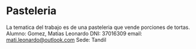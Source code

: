 # Pasteleria

La tematica del trabajo es de una pasteleria que vende porciones de tortas.
Alumno: Gomez, Matias Leonardo
DNI: 37016309
email: mati.leonardo@outlook.com
Sede: Tandil